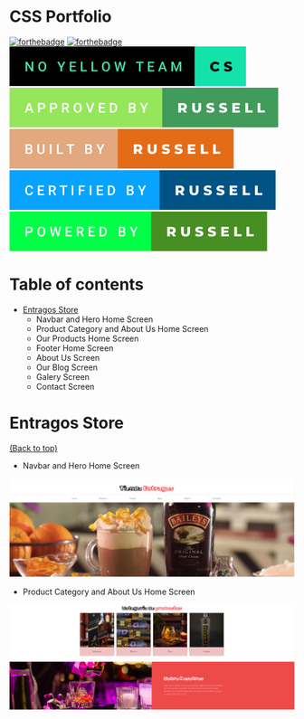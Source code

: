 # CSS Portfolio

[![forthebadge](https://forthebadge.com/images/badges/uses-css.svg)](https://forthebadge.com)
[![forthebadge](https://forthebadge.com/images/badges/works-on-my-machine.svg)](https://forthebadge.com)
![no-yellow-team](img/badges/no-yellow-team-cs.svg)
![no-yellow-team](img/badges/approved-by-russell.svg)
![no-yellow-team](img/badges/built-by-russell.svg)
![no-yellow-team](img/badges/certified-by-russell.svg)
![no-yellow-team](img/badges/powered-by-russell.svg)






# Table of contents

- [Entragos Store](#entragos-store)
    - Navbar and Hero Home Screen
    - Product Category and About Us Home Screen
    - Our Products Home Screen
    - Footer Home Screen
    - About Us Screen
    - Our Blog Screen
    - Galery Screen
    - Contact Screen

# Entragos Store
[(Back to top)](#table-of-contents)
- Navbar and Hero Home Screen
<p align="center">
  <img src='img/inicio_01.png' width='800px' />
</p>

- Product Category and About Us Home Screen
<p align="center">
  <img src='img/inicio_02.png' width='800px' />
</p>

